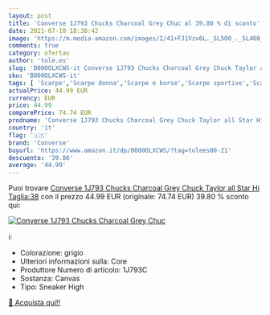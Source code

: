 ```yaml
---
layout: post
title: 'Converse 1J793 Chucks Charcoal Grey Chuc al 39.80 % di sconto'
date: 2021-07-10 18:30:42
image: 'https://m.media-amazon.com/images/I/41+FJ1Vzv6L._SL500_._SL400_.jpg'
comments: true
category: ofertas
author: 'tole.es'
slug: 'B000OLXCWS-it Converse 1J793 Chucks Charcoal Grey Chuck Taylor all Star...'
sku: 'B000OLXCWS-it'
tags: [ 'Scarpe','Scarpe donna','Scarpe e borse','Scarpe sportive','Scarpe uomo','Sneaker casual da donna','Sneaker casual da uomo','Sneaker e scarpe sportive da donna','Sneaker e scarpe sportive da uomo','Sport e tempo libero','converse', ]
actualPrice: 44.99 EUR
currency: EUR
price: 44.99
comparePrice: 74.74 EUR
prodname: 'Converse 1J793 Chucks Charcoal Grey Chuck Taylor all Star Hi  Taglia:38'
country: 'it'
flag: '🇮🇹'
brand: 'Converse'
buyurl: 'https://www.amazon.it/dp/B000OLXCWS/?tag=tolees00-21'
descuento: '39.80'
average: '44.99'
---
```


Puoi trovare [Converse 1J793 Chucks Charcoal Grey Chuck Taylor all Star Hi  Taglia:38](https://www.amazon.it/dp/B000OLXCWS/?tag=tolees00-21) con il prezzo 44.99 EUR (originale: 74.74 EUR) 39.80 % sconto qui:

[![Converse 1J793 Chucks Charcoal Grey Chuc](https://m.media-amazon.com/images/I/41+FJ1Vzv6L._SL500_._SL400_.jpg)](https://www.amazon.it/dp/B000OLXCWS/?tag=tolees00-21)

ℹ️:

- Colorazione: grigio
- Ulteriori informazioni sulla: Core
- Produttore Numero di articolo: 1J793C
- Sostanza: Canvas
- Tipo: Sneaker High

[🛒 Acquista qui!!](https://www.amazon.it/dp/B000OLXCWS/?tag=tolees00-21)
